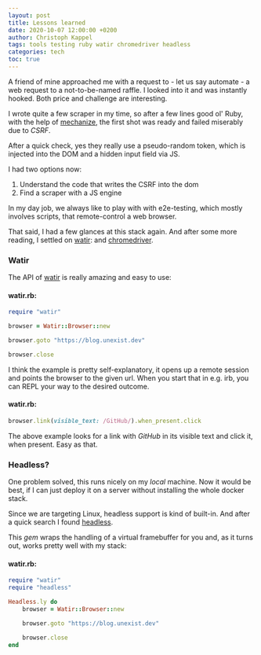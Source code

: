```yaml
---
layout: post
title: Lessons learned
date: 2020-10-07 12:00:00 +0200
author: Christoph Kappel
tags: tools testing ruby watir chromedriver headless
categories: tech
toc: true
---
```

A friend of mine approached me with a request to - let us say automate - a web request to a
not-to-be-named raffle. I looked into it and was instantly hooked. Both price and challenge are
interesting.

I wrote quite a few scraper in my time, so after a few lines good ol' Ruby, with the help of
[mechanize][1], the first shot was ready and failed miserably due to *CSRF*.

After a quick check, yes they really use a pseudo-random token, which is injected into the DOM and
a hidden input field via JS.

I had two options now:

1. Understand the code that writes the CSRF into the dom
2. Find a scraper with a JS engine

In my day job, we always like to play with with e2e-testing, which mostly involves scripts, that
remote-control a web browser.

That said, I had a few glances at this stack again. And after some more reading, I settled on
[watir][2]: and [chromedriver][3].

### Watir

The API of [watir][2] is really amazing and easy to use:

#### **watir.rb:**
```ruby
require "watir"

browser = Watir::Browser::new

browser.goto "https://blog.unexist.dev"

browser.close
```

I think the example is pretty self-explanatory, it opens up a remote session and points the browser
to the given url. When you start that in e.g. irb, you can REPL your way to the desired outcome.

#### **watir.rb:**
```ruby
browser.link(visible_text: /GitHub/).when_present.click
```
The above example looks for a link with *GitHub* in its visible text and click it, when present.
Easy as that.

### Headless?

One problem solved, this runs nicely on my *local* machine. Now it would be best, if I can just
deploy it on a server without installing the whole docker stack.

Since we are targeting Linux, headless support is kind of built-in. And after a quick search I
found [headless][4].

This *gem* wraps the handling of a virtual framebuffer for you and, as it turns out, works pretty
well with my stack:

#### **watir.rb:**
```ruby
require "watir"
require "headless"

Headless.ly do
    browser = Watir::Browser::new

    browser.goto "https://blog.unexist.dev"

    browser.close
end
```

[1]: https://github.com/sparklemotion/mechanize
[2]: http://watir.com/
[3]: https://chromedriver.chromium.org/
[4]: https://github.com/leonid-shevtsov/headless